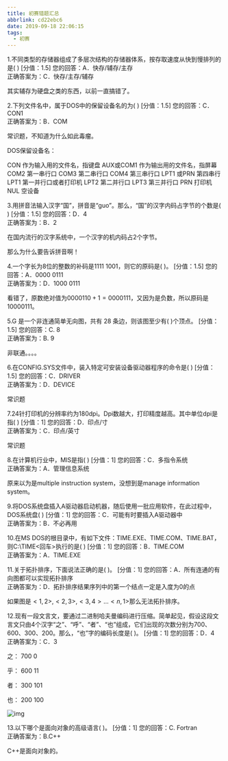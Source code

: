 ```yaml
---
title: 初赛错题汇总
abbrlink: cd22ebc6
date: 2019-09-18 22:06:15
tags:
  - 初赛
---
```


1.不同类型的存储器组成了多层次结构的存储器体系，按存取速度从快到慢排列的是( )  [分值：1.5]
您的回答：A．快存/辅存/主存  
正确答案为：C．快存/主存/辅存

其实辅存为硬盘之类的东西，以前一直搞错了。

2.下列文件名中，属于DOS中的保留设备名的为(        )  [分值：1.5]
您的回答：C．CON1  
正确答案为：B．COM

常识题，不知道为什么如此毒瘤。

DOS保留设备名：

CON 作为输入用的文件名，指键盘
AUX或COM1 作为输出用的文件名，指屏幕
COM2 第一串行口
COM3 第二串行口
COM4 第三串行口
LPT1 或PRN 第四串行
LPT1 第一并行口或者打印机
LPT2 第二并行口
LPT3 第三并行口
PRN 打印机
NUL 空设备

3.用拼音法输入汉字“国”，拼音是“guo”。那么，“国”的汉字内码占字节的个数是(        )  [分值：1.5]
您的回答：D．4  
正确答案为：B．2

在国内流行的汉字系统中，一个汉字的机内码占2个字节。

那么为什么要告诉拼音啊！

4.一个字长为8位的整数的补码是1111 1001，则它的原码是( )。  [分值：1.5]
您的回答：A．0000 0111  
正确答案为：D．1000 0111

看错了，原数绝对值为$0000110+1=0000111$，又因为是负数，所以原码是$10000111$。

5.G 是一个非连通简单无向图，共有 28 条边，则该图至少有( )个顶点。  [分值：1.5]
您的回答：C. 8  
正确答案为：B. 9

非联通。。。。

6.在CONFIG.SYS文件中，装入特定可安装设备驱动器程序的命令是(        )  [分值：1.5]
您的回答：C．DRIVER  
正确答案为：D．DEVICE

常识题

7.24针打印机的分辨率约为180dpi。Dpi数越大，打印精度越高。其中单位dpi是指( )  [分值：1]
您的回答：D．印点/寸  
正确答案为：C．印点/英寸

常识题

8.在计算机行业中，MIS是指( )  [分值：1]
您的回答：C．多指令系统  
正确答案为：A．管理信息系统

原来以为是multiple instruction system，没想到是manage information system。

9.将DOS系统盘插入A驱动器启动机器，随后使用一批应用软件，在此过程中，DOS系统盘( )  [分值：1]
您的回答：C．可能有时要插入A驱动器中  
正确答案为：B．不必再用

10.在MS DOS的根目录中，有如下文件：TIME.EXE、TIME.COM、TIME.BAT，则C:\TIME<回车>执行的是(        )  [分值：1]
您的回答：B．TIME.COM  
正确答案为：A．TIME.EXE

11.关于拓扑排序，下面说法正确的是( )。  [分值：1]
您的回答：A．所有连通的有向图都可以实现拓扑排序  
正确答案为：D．拓扑排序结果序列中的第一个结点一定是入度为0的点

如果图是$<1,2>,<2,3>,<3,4>...<n,1>$那么无法拓扑排序。

12.现有一段文言文，要通过二进制哈夫曼编码进行压缩。简单起见，假设这段文言文只由4个汉字“之”、“呼”、“者”、“也”组成，它们出现的次数分别为700、600、300、200。那么，“也”字的编码长度是( )。  [分值：1]
您的回答：D．4  
正确答案为：C．3

之：    700            0

乎：    600            11

者：    300            101

也：    200            100

![img](https://gss0.baidu.com/7Po3dSag_xI4khGko9WTAnF6hhy/zhidao/wh%3D600%2C800/sign=7170bd3ccb1349547e4be062667ebe60/3bf33a87e950352ae9f320b55343fbf2b3118bf8.jpg)

13.以下哪个是面向对象的高级语言( )。  [分值：1]
您的回答：C. Fortran  
正确答案为：B.C++

C++是面向对象的。

